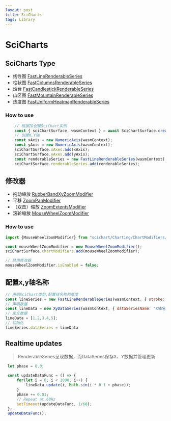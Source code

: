 ```yaml
---
layout: post
title: SciCharts
tags: Library
---
```


# SciCharts

## SciCharts Type
- 线性图
[FastLineRenderableSeries](https://www.scichart.com/documentation/js/current/The%20Line%20Series%20Type.html)
- 柱状图
[FastColumnsRenderableSeries](https://www.scichart.com/documentation/js/current/webframe.html#The%20Column%20Series%20Type.html)
- 烛台
[FastCandlestickRenderableSeries](https://www.scichart.com/documentation/js/current/webframe.html#The%20Candlestick%20Series%20type.html)
- 山区图
[FastMountainRenderableSeries](https://www.scichart.com/documentation/js/current/webframe.html#The%20Mountain%20(Area)%20Series%20Type.html)
- 热度图
[FastUniformHeatmapRenderableSeries](https://www.scichart.com/documentation/js/current/webframe.html#The-Uniform-Heatmap-Chart-Type.html)
### How to use
```js
    // 根据ID创建SciChart实例
    const { sciChartSurface, wasmContext } = await SciChartSurface.create("scichart-root");
    // 创建X,Y轴
    const xAxis = new NumericAxis(wasmContext);
    const yAxis = new NumericAxis(wasmContext);
    sciChartSurface.xAxes.add(xAxis);
    sciChartSurface.yAxes.add(yAxis);
    const renderableSeries = new FastLineRenderableSeries(wasmContext);
    sciChartSurface.renderableSeries.add(renderableSeries);
```

## 修改器
- 拖动缩放
[RubberBandXyZoomModifier](https://www.scichart.com/documentation/js/current/webframe.html#RubberBandXyZoomModifier.html)
- 平移
[ZoomPanModifier](https://www.scichart.com/documentation/js/current/webframe.html#ZoomPanModifier.html)
- （双击）缩放
[ZoomExtentsModifier](https://www.scichart.com/documentation/js/current/webframe.html#ZoomExtentsModifier.html)
- 滚轮缩放
[MouseWheelZoomModifier](https://www.scichart.com/documentation/js/current/webframe.html#MouseWheelZoomModifier.html)

### How to use
```js
import {MouseWheelZoomModifier} from "scichart/Charting/ChartModifiers/MouseWheelZoomModifier";

const mouseWheelZoomModifier = new MouseWheelZoomModifier();
sciChartSurface.chartModifiers.add(mouseWheelZoomModifier);

// 禁用修改器
mouseWheelZoomModifier.isEnabled = false;
```

## 配置x,y轴名称
```js
// 声明SciChart类型,配置线名称和厚度
const lineSeries = new FastLineRenderableSeries(wasmContext, { stroke: "#4083B7", strokeThickness: 2 });
// 声明数据
const lineData = new XyDataSeries(wasmContext, { dataSeriesName: "X轴名称" });
// 定义数据
lineData = [1,2,3,4,5];
// 初始化
lineSeries.dataSeries = lineData
```

## Realtime updates
> RenderableSeries呈现数据，而DataSeries保存X、Y数据并管理更新
```js
 let phase = 0.0;    
    
 const updateDataFunc = () => {
     for(let i = 0; i < 1000; i++) {
         lineData.update(i, Math.sin(i * 0.1 + phase));
     }
     phase += 0.01;
     // Repeat at 60Hz
     setTimeout(updateDataFunc, 1/60);
 };
 updateDataFunc();
```


